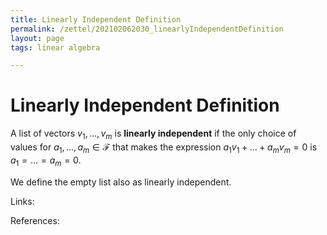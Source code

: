 ```yaml
---
title: Linearly Independent Definition
permalink: /zettel/202102062030_linearlyIndependentDefinition
layout: page
tags: linear algebra

---
```

# Linearly Independent Definition

A list of vectors $v_1, \ldots, v_m$ is **linearly independent** if the only choice of values for
$a_1, \ldots, a_m \in \mathcal{F}$ that makes the expression $a_1 v_1 + \ldots + a_m v_m = 0$ is 
$a_1 = \ldots = a_m = 0$.

We define the empty list also as linearly independent.

Links: 

References: 

